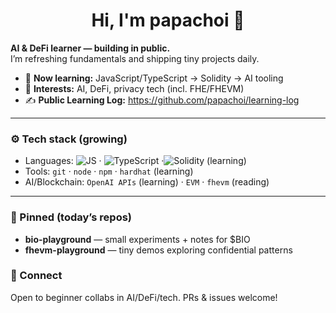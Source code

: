 <h1 align="center">Hi, I'm papachoi 👋</h1>

**AI & DeFi learner — building in public.**  
I’m refreshing fundamentals and shipping tiny projects daily.

- 🔭 **Now learning:** JavaScript/TypeScript → Solidity → AI tooling
- 🧠 **Interests:** AI, DeFi, privacy tech (incl. FHE/FHEVM)
- ✍️ **Public Learning Log:** https://github.com/papachoi/learning-log

---

### ⚙️ Tech stack (growing)
- Languages: ![JS](https://img.shields.io/badge/JavaScript-000?logo=javascript) · ![TypeScript](https://img.shields.io/badge/TypeScript-000?logo=typescript) ·![Solidity](https://img.shields.io/badge/Solidity-000?logo=solidity) (learning)
- Tools: `git` · `node` · `npm` · `hardhat` (learning)
- AI/Blockchain: `OpenAI APIs` (learning) · `EVM` · `fhevm` (reading)
---

### 📌 Pinned (today’s repos)
- **bio-playground** — small experiments + notes for $BIO
- **fhevm-playground** — tiny demos exploring confidential patterns

### 🤝 Connect
Open to beginner collabs in AI/DeFi/tech. PRs & issues welcome!
